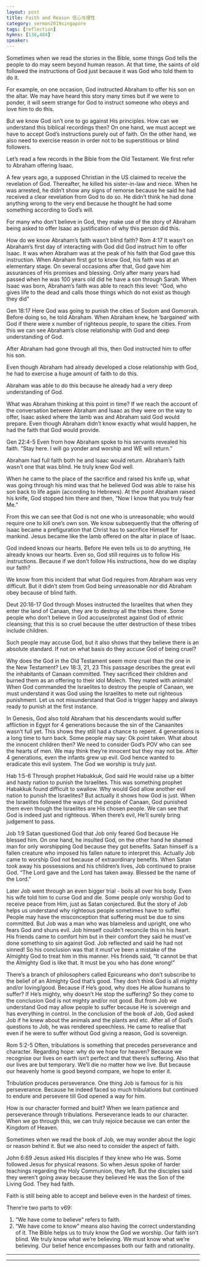 ```yaml
---
layout: post
title: Faith and Reason 信心与理性
category: sermon2019singapore
tags: [reflection]
hymns: [136,484]
speaker: 
---
```


Sometimes when we read the stories in the Bible, some things God tells the people to do may seem beyond human reason. At that time, the saints of old followed the instructions of God just because it was God who told them to do it. 

For example, on one occasion, God instructed Abraham to offer his son on the altar. We may have heard this story many times but if we were to ponder, it will seem strange for God to instruct someone who obeys and love him to do this.

But we know God isn’t one to go against His principles. How can we understand this biblical recordings then? On one hand, we must accept we have to accept God’s instructions purely out of faith. On the other hand, we also need to exercise reason in order not to be superstitious or blind followers. 

Let’s read a few records in the Bible from the Old Testament. We first refer to Abraham offering Isaac.

A few years ago, a supposed Christian in the US claimed to receive the revelation of God. Thereafter, he killed his sister-in-law and niece. When he was arrested, he didn’t show any signs of remorse because he said he had received a clear revelation from God to do so. He didn’t think he had done anything wrong to the very end because he thought he had some something according to God’s will.

For many who don’t believe in God, they make use of the story of Abraham being asked to offer Isaac as justification of why this person did this. 

How do we know Abraham’s faith wasn’t blind faith?
Rom 4:17
It wasn’t on Abraham’s first day of interacting with God did God instruct him to offer Isaac. It was when Abraham was at the peak of his faith that God gave this instruction. When Abraham first got to know God, his faith was at an elementary stage. On several occasions after that, God gave him assurances of His promises and blessing. Only after many years had passed when he was 100 years old did he have a son through Sarah. 
When Isaac was born, Abraham’s faith was able to reach this level: “God, who gives life to the dead and calls those things which do not exist as though they did”

Gen 18:17
Here God was going to punish the cities of Sodom and Gomorrah. Before doing so, he told Abraham. When Abraham knew, he ‘bargained’ with God if there were x number of righteous people, to spare the cities. From this we can see Abraham’s close relationship with God and deep understanding of God. 

After Abraham had gone through all this, then God instructed him to offer his son. 

Even though Abraham had already developed a close relationship with God, he had to exercise a huge amount of faith to do this. 

Abraham was able to do this because he already had a very deep understanding of God. 

What was Abraham thinking at this point in time? If we reach the account of the conversation between Abraham and Isaac as they were on the way to offer, Isaac asked where the lamb was and Abraham said God would prepare. Even though Abraham didn’t know exactly what would happen, he had the faith that God would provide. 

Gen 22:4-5
Even from how Abraham spoke to his servants revealed his faith. “Stay here. I will go yonder and worship and WE will return.”

Abraham had full faith both he and Isaac would return. Abraham’s faith wasn’t one that was blind. He truly knew God well. 

When he came to the place of the sacrifice and raised his knife up, what was going through his mind was that he believed God was able to raise his son back to life again (according to Hebrews). At the point Abraham raised his knife, God stopped him there and then, “Now I know that you truly fear Me.”

From this we can see that God is not one who is unreasonable; who would require one to kill one’s own son. We know subsequently that the offering of Isaac became a prefiguration that Christ has to sacrifice Himself for mankind. Jesus became like the lamb offered on the altar in place of Isaac. 

God indeed knows our hearts. Before He even tells us to do anything, He already knows our hearts. Even so, God still requires us to follow His instructions. Because if we don’t follow His instructions, how do we display our faith?

We know from this incident that what God requires from Abraham was very difficult. But it didn’t stem from God being unreasonable nor did Abraham obey because of blind faith.

Deut 20:16-17
God through Moses instructed the Israelites that when they enter the land of Canaan, they are to destroy all the tribes there. Some people who don’t believe in God accuse/protest against God of ethnic cleansing; that this is so cruel because the utter destruction of these tribes include children. 

Such people may accuse God, but it also shows that they believe there is an absolute standard. If not on what basis do they accuse God of being cruel? 

Why does the God in the Old Testament seem more cruel than the one in the New Testament?
Lev 18:3, 21, 23
This passage describes the great evil the inhabitants of Canaan committed. They sacrificed their children and burned them as an offering to their idol Molech. They mated with animals! When God commanded the Israelites to destroy the people of Canaan, we must understand it was God using the Israelites to mete out righteous punishment. Let us not misunderstand that God is trigger happy and always ready to punish at the first instance. 

In Genesis, God also told Abraham that his descendants would suffer affliction in Egypt for 4 generations because the sin of the Canaanites wasn’t full yet. This shows they still had a chance to repent. 4 generations is a long time to turn back. Some people may say: Ok point taken. What about the innocent children then?
We need to consider God’s POV who can see the hearts of men. We may think they’re innocent but they may not be. After 4 generations, even the infants grew up evil. God hence wanted to eradicate this evil system. The God we worship is truly just. 

Hab 1:5-6
Through prophet Habakkuk, God said He would raise up a bitter and hasty nation to punish the Israelites. This was something prophet Habakkuk found difficult to swallow. Why would God allow another evil nation to punish the Israelites? But actually it shows how God is just. When the Israelites followed the ways of the people of Canaan, God punished them even though the Israelites are His chosen people. We can see that God is indeed just and righteous. When there’s evil, He’ll surely bring judgement to pass. 

Job 1:9
Satan questioned God that Job only feared God because He blessed him. On one hand, he insulted God, on the other hand he shamed man for only worshipping God because they got benefits. Satan himself is a fallen creature who imposed his fallen nature to interpret this. Actually Job came to worship God not because of extraordinary benefits. When Satan took away his possessions and his children’s lives, Job continued to praise God. “The Lord gave and the Lord has taken away. Blessed be the name of the Lord.”

Later Job went through an even bigger trial - boils all over his body. Even his wife told him to curse God and die. Some people only worship God to receive peace from Him, just as Satan conjectured. But the story of Job helps us understand why righteous people sometimes have to suffer. People may have the misconception that suffering must be due to sins committed. But Job was a man who was blameless and upright, one who fears God and shuns evil. Job himself couldn’t reconcile this in his heart. His friends came to comfort him but in their comfort they said he must’ve done something to sin against God. Job reflected and said he had not sinned! So his conclusion was that it must’ve been a mistake of the Almighty God to treat him in this manner. His friends said, “It cannot be that the Almighty God is like that. It must be you who has done wrong!”

There’s a branch of philosophers called Epicureans who don’t subscribe to the belief of an Almighty God that’s good. They don’t think God is all mighty and/or loving/good. Because if He’s good, why does He allow humans to suffer? If He’s mighty, why doesn’t He stop the suffering? So they come to the conclusion God is not mighty and/or not good. But from Job we understand God may allow people to suffer because He is sovereign and has everything in control. In the conclusion of the book of Job, God asked Job if he knew about the animals and the plants and etc. After all of God’s questions to Job, he was rendered speechless. He came to realise that even if he were to suffer without God giving a reason, God is sovereign. 

Rom 5:2-5
Often, tribulations is something that precedes perseverance and character. Regarding hope: why do we hope for heaven? Because we recognise our lives on earth isn’t perfect and that there’s suffering. Also that our lives are but temporary. We’ll die no matter how we live. But because our heavenly home is good beyond compare, we hope to enter it. 

Tribulation produces perseverance. One thing Job is famous for is his perseverance. Because he indeed faced so much tribulations but continued to endure and persevere till God opened a way for him. 

How is our character formed and built? When we learn patience and perseverance through tribulations. Perseverance leads to our character. When we go through this, we can truly rejoice because we can enter the Kingdom of Heaven. 

Sometimes when we read the book of Job, we may wonder about the logic or reason behind it. But we also need to consider the aspect of faith.

John 6:69
Jesus asked His disciples if they knew who He was. Some followed Jesus for physical reasons. So when Jesus spoke of harder teachings regarding the Holy Communion, they left. But the disciples said they weren’t going away because they believed He was the Son of the Living God. They had faith. 

Faith is still being able to accept and believe even in the hardest of times. 

There’re two parts to v69:
1. “We have come to believe” refers to faith.
2. “We have come to know” means also having the correct understanding of it. 
The Bible helps us to truly know the God we worship. Our faith isn’t blind. We truly know what we’re believing. We must know what we’re believing. Our belief hence encompasses both our faith and rationality.


----
****
